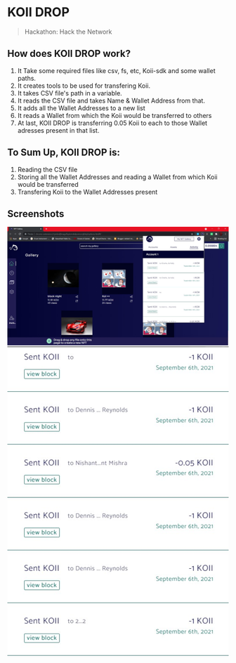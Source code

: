 # KOII DROP
> Hackathon: Hack the Network

## How does KOII DROP work?
1. It Take some required files like csv, fs, etc, Koii-sdk and some wallet paths.
2. It creates tools to be used for transfering Koii.
3. It takes CSV file's path in a variable.
4. It reads the CSV file and takes Name & Wallet Address from that.
5. It adds all the Wallet Addresses to a new list
6. It reads a Wallet from which the Koii would be transferred to others
7. At last, KOII DROP is transferring 0.05 Koii to each to those Wallet adresses present in that list.

## To Sum Up, KOII DROP is:
1. Reading the CSV file
2. Storing all the Wallet Addresses and reading a Wallet from which Koii would be transferred
3. Transfering Koii to the Wallet Addresses present

## Screenshots
![](https://github.com/inaxia/koii-drop/blob/master/website.jpeg) <br>
![](https://github.com/inaxia/koii-drop/blob/master/transferred-koii.jpeg)
